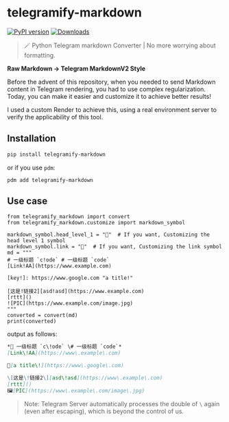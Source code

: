 # telegramify-markdown

[![PyPI version](https://badge.fury.io/py/telegramify-markdown.svg)](https://badge.fury.io/py/novelai-python)
[![Downloads](https://pepy.tech/badge/telegramify-markdown)](https://pepy.tech/project/telegramify-markdown)

> 🪄 Python Telegram markdown Converter | No more worrying about formatting.

**Raw Markdown -> Telegram MarkdownV2 Style**

Before the advent of this repository, when you needed to send Markdown content in Telegram rendering, you had to use
complex regularization. Today, you can make it easier and customize it to achieve better results!

I used a custom Render to achieve this, using a real environment server to verify the applicability of this tool.

## Installation

```bash
pip install telegramify-markdown
```

or if you use `pdm`:

```shell
pdm add telegramify-markdown
```

## Use case

````python3
from telegramify_markdown import convert
from telegramify_markdown.customize import markdown_symbol

markdown_symbol.head_level_1 = "📌"  # If you want, Customizing the head level 1 symbol
markdown_symbol.link = "🔗"  # If you want, Customizing the link symbol
md = """
# 一级标题 `c!ode` # 一级标题 `code`
[Link!AA](https://www.example.com)

[key!]: https://www.google.com "a title!"

[这是!链接2][asd!asd](https://www.example.com)
[rttt]()
![PIC](https://www.example.com/image.jpg)
"""
converted = convert(md)
print(converted)
````

output as follows:

```markdown
*📌 一级标题 `c\!ode` \# 一级标题 `code`*
[Link\!AA](https://www\.example\.com)

🔗[a title\!](https://www\.google\.com)

\[这是\!链接2\][asd\!asd](https://www\.example\.com)
[rttt]()
🖼[PIC](https://www\.example\.com/image\.jpg)
```

> Note: Telegram Server automatically processes the double of `\` again (even after escaping), which is beyond the
> control of us.